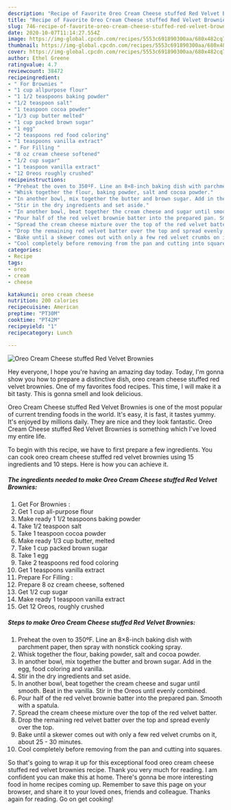 ```yaml
---
description: "Recipe of Favorite Oreo Cream Cheese stuffed Red Velvet Brownies"
title: "Recipe of Favorite Oreo Cream Cheese stuffed Red Velvet Brownies"
slug: 746-recipe-of-favorite-oreo-cream-cheese-stuffed-red-velvet-brownies
date: 2020-10-07T11:14:27.554Z
image: https://img-global.cpcdn.com/recipes/5553c691890300aa/680x482cq70/oreo-cream-cheese-stuffed-red-velvet-brownies-recipe-main-photo.jpg
thumbnail: https://img-global.cpcdn.com/recipes/5553c691890300aa/680x482cq70/oreo-cream-cheese-stuffed-red-velvet-brownies-recipe-main-photo.jpg
cover: https://img-global.cpcdn.com/recipes/5553c691890300aa/680x482cq70/oreo-cream-cheese-stuffed-red-velvet-brownies-recipe-main-photo.jpg
author: Ethel Greene
ratingvalue: 4.7
reviewcount: 38472
recipeingredient:
- " For Brownies "
- "1 cup allpurpose flour"
- "1 1/2 teaspoons baking powder"
- "1/2 teaspoon salt"
- "1 teaspoon cocoa powder"
- "1/3 cup butter melted"
- "1 cup packed brown sugar"
- "1 egg"
- "2 teaspoons red food coloring"
- "1 teaspoons vanilla extract"
- " For Filling "
- "8 oz cream cheese softened"
- "1/2 cup sugar"
- "1 teaspoon vanilla extract"
- "12 Oreos roughly crushed"
recipeinstructions:
- "Preheat the oven to 350ºF. Line an 8×8-inch baking dish with parchment paper, then spray with nonstick cooking spray."
- "Whisk together the flour, baking powder, salt and cocoa powder."
- "In another bowl, mix together the butter and brown sugar. Add in the egg, food coloring and vanilla."
- "Stir in the dry ingredients and set aside."
- "In another bowl, beat together the cream cheese and sugar until smooth. Beat in the vanilla. Stir in the Oreos until evenly combined."
- "Pour half of the red velvet brownie batter into the prepared pan. Smooth with a spatula."
- "Spread the cream cheese mixture over the top of the red velvet batter."
- "Drop the remaining red velvet batter over the top and spread evenly over the top."
- "Bake until a skewer comes out with only a few red velvet crumbs on it, about 25 - 30 minutes."
- "Cool completely before removing from the pan and cutting into squares."
categories:
- Recipe
tags:
- oreo
- cream
- cheese

katakunci: oreo cream cheese 
nutrition: 200 calories
recipecuisine: American
preptime: "PT30M"
cooktime: "PT42M"
recipeyield: "1"
recipecategory: Lunch

---
```



![Oreo Cream Cheese stuffed Red Velvet Brownies](https://img-global.cpcdn.com/recipes/5553c691890300aa/680x482cq70/oreo-cream-cheese-stuffed-red-velvet-brownies-recipe-main-photo.jpg)

Hey everyone, I hope you're having an amazing day today. Today, I'm gonna show you how to prepare a distinctive dish, oreo cream cheese stuffed red velvet brownies. One of my favorites food recipes. This time, I will make it a bit tasty. This is gonna smell and look delicious.

Oreo Cream Cheese stuffed Red Velvet Brownies is one of the most popular of current trending foods in the world. It's easy, it is fast, it tastes yummy. It's enjoyed by millions daily. They are nice and they look fantastic. Oreo Cream Cheese stuffed Red Velvet Brownies is something which I've loved my entire life.




To begin with this recipe, we have to first prepare a few ingredients. You can cook oreo cream cheese stuffed red velvet brownies using 15 ingredients and 10 steps. Here is how you can achieve it.

<!--inarticleads1-->

##### The ingredients needed to make Oreo Cream Cheese stuffed Red Velvet Brownies:

1. Get  For Brownies :
1. Get 1 cup all-purpose flour
1. Make ready 1 1/2 teaspoons baking powder
1. Take 1/2 teaspoon salt
1. Take 1 teaspoon cocoa powder
1. Make ready 1/3 cup butter, melted
1. Take 1 cup packed brown sugar
1. Take 1 egg
1. Take 2 teaspoons red food coloring
1. Get 1 teaspoons vanilla extract
1. Prepare  For Filling :
1. Prepare 8 oz cream cheese, softened
1. Get 1/2 cup sugar
1. Make ready 1 teaspoon vanilla extract
1. Get 12 Oreos, roughly crushed




<!--inarticleads2-->

##### Steps to make Oreo Cream Cheese stuffed Red Velvet Brownies:

1. Preheat the oven to 350ºF. Line an 8×8-inch baking dish with parchment paper, then spray with nonstick cooking spray.
1. Whisk together the flour, baking powder, salt and cocoa powder.
1. In another bowl, mix together the butter and brown sugar. Add in the egg, food coloring and vanilla.
1. Stir in the dry ingredients and set aside.
1. In another bowl, beat together the cream cheese and sugar until smooth. Beat in the vanilla. Stir in the Oreos until evenly combined.
1. Pour half of the red velvet brownie batter into the prepared pan. Smooth with a spatula.
1. Spread the cream cheese mixture over the top of the red velvet batter.
1. Drop the remaining red velvet batter over the top and spread evenly over the top.
1. Bake until a skewer comes out with only a few red velvet crumbs on it, about 25 - 30 minutes.
1. Cool completely before removing from the pan and cutting into squares.




So that's going to wrap it up for this exceptional food oreo cream cheese stuffed red velvet brownies recipe. Thank you very much for reading. I am confident you can make this at home. There's gonna be more interesting food in home recipes coming up. Remember to save this page on your browser, and share it to your loved ones, friends and colleague. Thanks again for reading. Go on get cooking!
